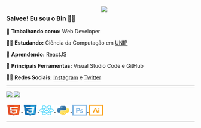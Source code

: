 <img src = "https://user-images.githubusercontent.com/48793555/130126220-068d401c-6a4b-40c8-ab0a-a2cc6a7ba42d.png" width = "250px" align = "right">

### Salvee! Eu sou o Bin 👨‍💻

🔭 **Trabalhando como:** Web Developer

:man_student: **Estudando:** Ciência da Computação em [UNIP](https://www.unip.br/)

🌱 **Aprendendo:** ReactJS

:school_satchel: **Principais Ferramentas:** Visual Studio Code e GitHub

:raising_hand_man: **Redes Sociais:** [Instagram](https://www.instagram.com/dixx_biin/) e [Twitter](https://twitter.com/zBiin_)


---

 <div>
  <a href="https://github.com/zBiin">
  <img height="180em" src="https://github-readme-stats.vercel.app/api?username=zBiin&show_icons=true&theme=dark&include_all_commits=true&count_private=true"/>
  <img height="180em" src="https://github-readme-stats.vercel.app/api/top-langs/?username=zBiin&layout=compact&langs_count=7&theme=dark"/>
</div>
<div style="display: inline_block"><br>
  <img align="center" alt="HTML" height="30" width="40" src="https://raw.githubusercontent.com/devicons/devicon/master/icons/html5/html5-original.svg">
  <img align="center" alt="CSS" height="30" width="40" src="https://raw.githubusercontent.com/devicons/devicon/master/icons/css3/css3-original.svg">
  <img align="center" alt="React" height="30" width="40" src="https://raw.githubusercontent.com/devicons/devicon/master/icons/react/react-original.svg">
  <img align="center" alt="Python" height="30" width="40" src="https://raw.githubusercontent.com/devicons/devicon/master/icons/python/python-original.svg">
  <img align="center" alt="Photoshop" height="30" width="40" src="https://raw.githubusercontent.com/devicons/devicon/00f02ef57fb7601fd1ddcc2fe6fe670fef3ae3e4/icons/photoshop/photoshop-line.svg">
  <img align="center" alt="Photoshop" height="30" width="40" src="https://raw.githubusercontent.com/devicons/devicon/00f02ef57fb7601fd1ddcc2fe6fe670fef3ae3e4/icons/illustrator/illustrator-line.svg">
</div>
  
 ---
